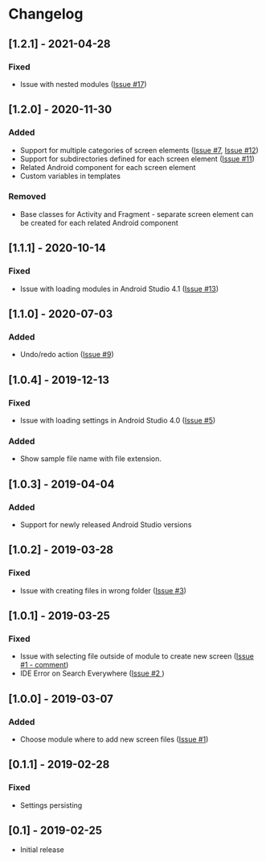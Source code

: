 # Changelog

## [1.2.1] - 2021-04-28
### Fixed
- Issue with nested modules ([Issue #17](https://github.com/gmatyszczak/screen-generator-plugin/issues/17))

## [1.2.0] - 2020-11-30
### Added
- Support for multiple categories of screen elements ([Issue #7](https://github.com/gmatyszczak/screen-generator-plugin/issues/7), [Issue #12](https://github.com/gmatyszczak/screen-generator-plugin/issues/12))
- Support for subdirectories defined for each screen element ([Issue #11](https://github.com/gmatyszczak/screen-generator-plugin/issues/11))
- Related Android component for each screen element
- Custom variables in templates
### Removed
- Base classes for Activity and Fragment - separate screen element can be created for each related Android component

## [1.1.1] - 2020-10-14
### Fixed
- Issue with loading modules in Android Studio 4.1 ([Issue #13](https://github.com/gmatyszczak/screen-generator-plugin/issues/13))

## [1.1.0] - 2020-07-03
### Added
- Undo/redo action ([Issue #9](https://github.com/gmatyszczak/screen-generator-plugin/issues/9))

## [1.0.4] - 2019-12-13
### Fixed
- Issue with loading settings in Android Studio 4.0 ([Issue #5](https://github.com/gmatyszczak/screen-generator-plugin/issues/5))
### Added
- Show sample file name with file extension.

## [1.0.3] - 2019-04-04
### Added
- Support for newly released Android Studio versions

## [1.0.2] - 2019-03-28
### Fixed
- Issue with creating files in wrong folder ([Issue #3](https://github.com/gmatyszczak/screen-generator-plugin/issues/3))

## [1.0.1] - 2019-03-25
### Fixed
- Issue with selecting file outside of module to create new screen ([Issue #1 - comment](https://github.com/gmatyszczak/screen-generator-plugin/issues/1#issuecomment-471937873))
- IDE Error on Search Everywhere ([Issue #2 ](https://github.com/gmatyszczak/screen-generator-plugin/issues/2))


## [1.0.0] - 2019-03-07
### Added
- Choose module where to add new screen files ([Issue #1](https://github.com/gmatyszczak/screen-generator-plugin/issues/1))

## [0.1.1] - 2019-02-28
### Fixed
- Settings persisting

## [0.1] - 2019-02-25
- Initial release
